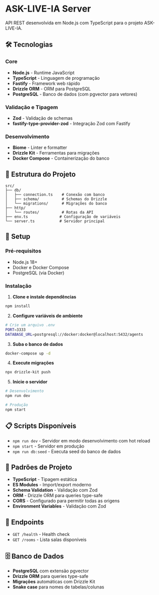 # ASK-LIVE-IA Server

API REST desenvolvida em Node.js com TypeScript para o projeto ASK-LIVE-IA.

## 🛠️ Tecnologias

### Core
- **Node.js** - Runtime JavaScript
- **TypeScript** - Linguagem de programação
- **Fastify** - Framework web rápido
- **Drizzle ORM** - ORM para PostgreSQL
- **PostgreSQL** - Banco de dados (com pgvector para vetores)

### Validação e Tipagem
- **Zod** - Validação de schemas
- **fastify-type-provider-zod** - Integração Zod com Fastify

### Desenvolvimento
- **Biome** - Linter e formatter
- **Drizzle Kit** - Ferramentas para migrações
- **Docker Compose** - Containerização do banco

## 📁 Estrutura do Projeto

```
src/
├── db/
│   ├── connection.ts    # Conexão com banco
│   ├── schema/          # Schemas do Drizzle
│   └── migrations/      # Migrações do banco
├── http/
│   └── routes/          # Rotas da API
├── env.ts              # Configuração de variáveis
└── server.ts           # Servidor principal
```

## 🚀 Setup

### Pré-requisitos
- Node.js 18+
- Docker e Docker Compose
- PostgreSQL (via Docker)

### Instalação

1. **Clone e instale dependências**
```bash
npm install
```

2. **Configure variáveis de ambiente**
```bash
# Crie um arquivo .env
PORT=3333
DATABASE_URL=postgresql://docker:docker@localhost:5432/agents
```

3. **Suba o banco de dados**
```bash
docker-compose up -d
```

4. **Execute migrações**
```bash
npx drizzle-kit push
```

5. **Inicie o servidor**
```bash
# Desenvolvimento
npm run dev

# Produção
npm start
```

## 📋 Scripts Disponíveis

- `npm run dev` - Servidor em modo desenvolvimento com hot reload
- `npm start` - Servidor em produção
- `npm run db:seed` - Executa seed do banco de dados

## 🔧 Padrões de Projeto

- **TypeScript** - Tipagem estática
- **ES Modules** - Import/export moderno
- **Schema Validation** - Validação com Zod
- **ORM** - Drizzle ORM para queries type-safe
- **CORS** - Configurado para permitir todas as origens
- **Environment Variables** - Validação com Zod

## 📡 Endpoints

- `GET /health` - Health check
- `GET /rooms` - Lista salas disponíveis

## 🗄️ Banco de Dados

- **PostgreSQL** com extensão pgvector
- **Drizzle ORM** para queries type-safe
- **Migrações** automáticas com Drizzle Kit
- **Snake case** para nomes de tabelas/colunas 